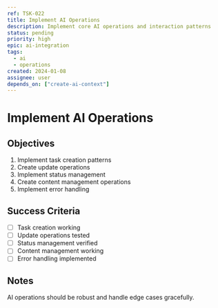 ```yaml
---
ref: TSK-022
title: Implement AI Operations
description: Implement core AI operations and interaction patterns
status: pending
priority: high
epic: ai-integration
tags:
  - ai
  - operations
created: 2024-01-08
assignee: user
depends_on: ["create-ai-context"]
---
```


# Implement AI Operations

## Objectives
1. Implement task creation patterns
2. Create update operations
3. Implement status management
4. Create content management operations
5. Implement error handling

## Success Criteria
- [ ] Task creation working
- [ ] Update operations tested
- [ ] Status management verified
- [ ] Content management working
- [ ] Error handling implemented

## Notes
AI operations should be robust and handle edge cases gracefully. 